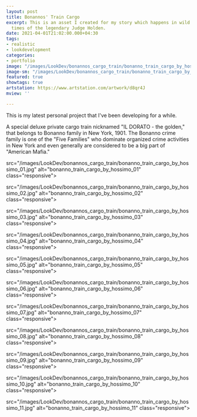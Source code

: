 ```yaml
---
layout: post
title: Bonannos' Train Cargo
excerpt: This is an asset I created for my story which happens in wild west at the
  times of the legendary Judge Holden.
date: 2021-04-01T21:02:00.000+04:30
tags:
- realistic
- lookdevelopment
categories:
- portfolio
image: "/images/LookDev/bonannos_cargo_train/bonanno_train_cargo_by_hossimo_header.jpg"
image-sm: "/images/LookDev/bonannos_cargo_train/bonanno_train_cargo_by_hossimo_header.jpg"
featured: true
showtags: true
artstation: https://www.artstation.com/artwork/d8qr4J
mview: ''

---
```

This is my latest personal project that I've been developing for a while.

A special deluxe private cargo train nicknamed "IL DORATO - the golden,"  that belongs to Bonanno family in New York, 1901. The Bonanno crime family is one of the "Five Families" who dominate organized crime activities in New York and even generally are considered to be a big part of "American Mafia."

src="/images/LookDev/bonannos_cargo_train/bonanno_train_cargo_by_hossimo_01.jpg" alt="bonanno_train_cargo_by_hossimo_01" class="responsive">

src="/images/LookDev/bonannos_cargo_train/bonanno_train_cargo_by_hossimo_02.jpg" alt="bonanno_train_cargo_by_hossimo_02" class="responsive">

src="/images/LookDev/bonannos_cargo_train/bonanno_train_cargo_by_hossimo_03.jpg" alt="bonanno_train_cargo_by_hossimo_03" class="responsive">

src="/images/LookDev/bonannos_cargo_train/bonanno_train_cargo_by_hossimo_04.jpg" alt="bonanno_train_cargo_by_hossimo_04" class="responsive">

src="/images/LookDev/bonannos_cargo_train/bonanno_train_cargo_by_hossimo_05.jpg" alt="bonanno_train_cargo_by_hossimo_05" class="responsive">

src="/images/LookDev/bonannos_cargo_train/bonanno_train_cargo_by_hossimo_06.jpg" alt="bonanno_train_cargo_by_hossimo_06" class="responsive">

src="/images/LookDev/bonannos_cargo_train/bonanno_train_cargo_by_hossimo_07.jpg" alt="bonanno_train_cargo_by_hossimo_07" class="responsive">

src="/images/LookDev/bonannos_cargo_train/bonanno_train_cargo_by_hossimo_08.jpg" alt="bonanno_train_cargo_by_hossimo_08" class="responsive">

src="/images/LookDev/bonannos_cargo_train/bonanno_train_cargo_by_hossimo_09.jpg" alt="bonanno_train_cargo_by_hossimo_09" class="responsive">

src="/images/LookDev/bonannos_cargo_train/bonanno_train_cargo_by_hossimo_10.jpg" alt="bonanno_train_cargo_by_hossimo_10" class="responsive">

src="/images/LookDev/bonannos_cargo_train/bonanno_train_cargo_by_hossimo_11.jpg" alt="bonanno_train_cargo_by_hossimo_11" class="responsive">